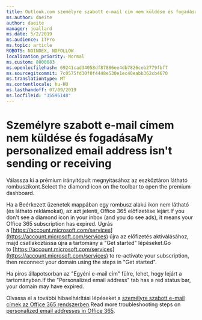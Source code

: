 ```yaml
---
title: Outlook.com személyre szabott e-mail cím nem küldése és fogadása
ms.author: daeite
author: daeite
manager: joallard
ms.date: 5/2/2019
ms.audience: ITPro
ms.topic: article
ROBOTS: NOINDEX, NOFOLLOW
localization_priority: Normal
ms.custom: 8000083
ms.openlocfilehash: 69241cad34058df87886ee4db7826ceb2779fbf7
ms.sourcegitcommit: 7c0575fd30f0f4448e530e1ec40eabb362cb4670
ms.translationtype: MT
ms.contentlocale: hu-HU
ms.lasthandoff: 07/09/2019
ms.locfileid: "35595148"
---
```

# <a name="my-personalized-email-address-isnt-sending-or-receiving"></a><span data-ttu-id="b67de-102">Személyre szabott e-mail címem nem küldése és fogadása</span><span class="sxs-lookup"><span data-stu-id="b67de-102">My personalized email address isn't sending or receiving</span></span>

<span data-ttu-id="b67de-103">Válassza ki a prémium irányítópult megnyitásához az eszköztáron látható rombuszikont.</span><span class="sxs-lookup"><span data-stu-id="b67de-103">Select the diamond icon on the toolbar to open the premium dashboard.</span></span>

<span data-ttu-id="b67de-104">Ha a Beérkezett üzenetek mappában egy rombusz alakú ikon nem látható (és látható reklámokat), az azt jelenti, Office 365 előfizetése lejárt.</span><span class="sxs-lookup"><span data-stu-id="b67de-104">If you don't see a diamond icon in your inbox (and you do see ads), it means your Office 365 subscription has expired.</span></span> <span data-ttu-id="b67de-105">Ugrás a [https://account.microsoft.com/services](https://account.microsoft.com/services) újra az előfizetés aktiválásához, majd csatlakoztassa újra a tartomány a "Get started" lépéseket.</span><span class="sxs-lookup"><span data-stu-id="b67de-105">Go to [https://account.microsoft.com/services](https://account.microsoft.com/services) to re-activate your subscription, then reconnect your domain using the steps in "Get started".</span></span>

<span data-ttu-id="b67de-106">Ha piros állapotsorban az "Egyéni e-mail cím" fülre, lehet, hogy lejárt a tartományban.</span><span class="sxs-lookup"><span data-stu-id="b67de-106">If the "Personalized email address" tab has a red status bar, your domain may have expired.</span></span>

<span data-ttu-id="b67de-107">Olvassa el a további hibaelhárítási lépéseket a [személyre szabott e-mail címek az Office 365 rendszerben](https://support.office.com/article/75416a58-b225-4c02-8c07-8979403b427b?wt.mc_id=Office_Outlook_com_Alchemy).</span><span class="sxs-lookup"><span data-stu-id="b67de-107">Read more troubleshooting steps on [personalized email addresses in Office 365](https://support.office.com/article/75416a58-b225-4c02-8c07-8979403b427b?wt.mc_id=Office_Outlook_com_Alchemy).</span></span>